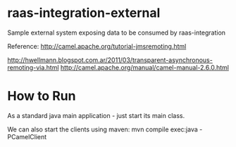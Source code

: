 raas-integration-external
=========================

Sample external system exposing data to be consumed by raas-integration

Reference: http://camel.apache.org/tutorial-jmsremoting.html

http://hwellmann.blogspot.com.ar/2011/03/transparent-asynchronous-remoting-via.html
http://camel.apache.org/manual/camel-manual-2.6.0.html


How to Run
==========
As a standard java main application - just start its main class.

We can also start the clients using maven:
mvn compile exec:java -PCamelClient
